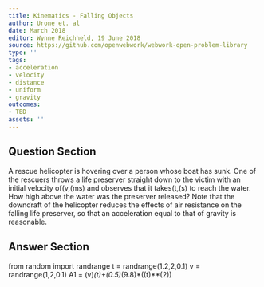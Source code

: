 ```yaml
---
title: Kinematics - Falling Objects
author: Urone et. al
date: March 2018
editor: Wynne Reichheld, 19 June 2018
source: https://github.com/openwebwork/webwork-open-problem-library
type: ''
tags:
- acceleration
- velocity
- distance
- uniform
- gravity
outcomes:
- TBD
assets: ''
---
```


## Question Section 

A rescue helicopter is hovering over a person whose boat has sunk. One of the rescuers throws a life preserver straight down to the victim with an initial velocity of(v,(ms) and observes that it takes(t,(s) to reach the water. How high above the water was the preserver released? Note that the downdraft of the helicopter reduces the effects of air resistance on the falling life preserver, so that an acceleration equal to that of gravity is reasonable.



## Answer Section

from random import randrange
t = randrange(1.2,2,0.1)
v = randrange(1,2,0.1)
A1 = (v)*(t)+(0.5)*(9.8)*((t)**(2))